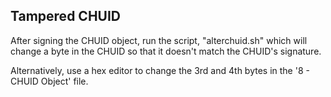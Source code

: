 ## Tampered CHUID ##

After signing the CHUID object, run the script, "alterchuid.sh" which 
will change a byte in the CHUID so that it doesn't match the CHUID's
signature.

Alternatively, use a hex editor to change the 3rd and 4th bytes in the '8 - CHUID Object' file.
